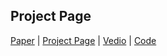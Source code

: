 ## <b>Project Page</b>
[Paper](https://arxiv.org/abs/2304.11354) | [Project Page]([https://yfyangd.github.io/KAMC2023/](https://yfyangd.github.io/KDCDDM/)) | [Vedio](https://youtu.be/wPNgvnJZGCE) | [Code]()
